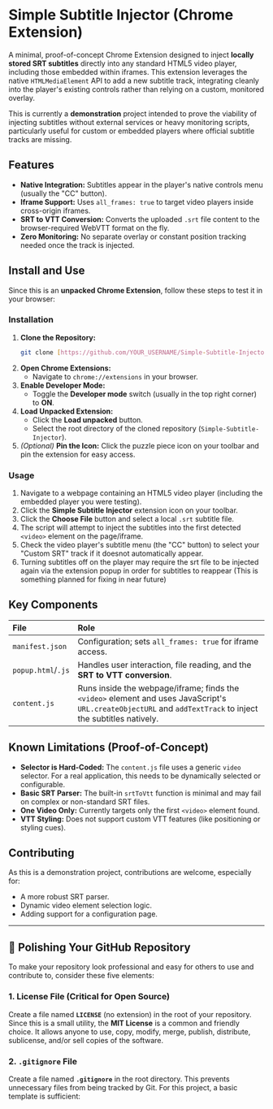# Simple Subtitle Injector (Chrome Extension)

A minimal, proof-of-concept Chrome Extension designed to inject **locally stored SRT subtitles** directly into any standard HTML5 video player, including those embedded within iframes. This extension leverages the native `HTMLMediaElement` API to add a new subtitle track, integrating cleanly into the player's existing controls rather than relying on a custom, monitored overlay.

This is currently a **demonstration** project intended to prove the viability of injecting subtitles without external services or heavy monitoring scripts, particularly useful for custom or embedded players where official subtitle tracks are missing.

## Features

* **Native Integration:** Subtitles appear in the player's native controls menu (usually the "CC" button).
* **Iframe Support:** Uses `all_frames: true` to target video players inside cross-origin iframes.
* **SRT to VTT Conversion:** Converts the uploaded `.srt` file content to the browser-required WebVTT format on the fly.
* **Zero Monitoring:** No separate overlay or constant position tracking needed once the track is injected.

## Install and Use

Since this is an **unpacked Chrome Extension**, follow these steps to test it in your browser:

### Installation

1.  **Clone the Repository:**
    ```bash
    git clone [https://github.com/YOUR_USERNAME/Simple-Subtitle-Injector.git](https://github.com/YOUR_USERNAME/Simple-Subtitle-Injector.git)
    ```
2.  **Open Chrome Extensions:**
    * Navigate to `chrome://extensions` in your browser.
3.  **Enable Developer Mode:**
    * Toggle the **Developer mode** switch (usually in the top right corner) to **ON**.
4.  **Load Unpacked Extension:**
    * Click the **Load unpacked** button.
    * Select the root directory of the cloned repository (`Simple-Subtitle-Injector`).
5.  *(Optional)* **Pin the Icon:** Click the puzzle piece icon on your toolbar and pin the extension for easy access.

### Usage

1.  Navigate to a webpage containing an HTML5 video player (including the embedded player you were testing).
2.  Click the **Simple Subtitle Injector** extension icon on your toolbar.
3.  Click the **Choose File** button and select a local `.srt` subtitle file.
4.  The script will attempt to inject the subtitles into the first detected `<video>` element on the page/iframe.
5.  Check the video player's subtitle menu (the "CC" button) to select your "Custom SRT" track if it doesnot automatically appear.
6.  Turning subtitles off on the player may require the srt file to be injected again via the extension popup in order for subtitles to reappear (This is something planned for fixing in near future)

## Key Components

| File | Role |
| :--- | :--- |
| `manifest.json` | Configuration; sets `all_frames: true` for iframe access. |
| `popup.html`/`.js` | Handles user interaction, file reading, and the **SRT to VTT conversion**. |
| `content.js` | Runs inside the webpage/iframe; finds the `<video>` element and uses JavaScript's `URL.createObjectURL` and `addTextTrack` to inject the subtitles natively. |

## Known Limitations (Proof-of-Concept)

* **Selector is Hard-Coded:** The `content.js` file uses a generic `video` selector. For a real application, this needs to be dynamically selected or configurable.
* **Basic SRT Parser:** The built-in `srtToVtt` function is minimal and may fail on complex or non-standard SRT files.
* **One Video Only:** Currently targets only the first `<video>` element found.
* **VTT Styling:** Does not support custom VTT features (like positioning or styling cues).

## Contributing

As this is a demonstration project, contributions are welcome, especially for:
* A more robust SRT parser.
* Dynamic video element selection logic.
* Adding support for a configuration page.

---

## 🌟 Polishing Your GitHub Repository

To make your repository look professional and easy for others to use and contribute to, consider these five elements:

### 1. License File (Critical for Open Source)
Create a file named **`LICENSE`** (no extension) in the root of your repository. Since this is a small utility, the **MIT License** is a common and friendly choice. It allows anyone to use, copy, modify, merge, publish, distribute, sublicense, and/or sell copies of the software.

### 2. `.gitignore` File
Create a file named **`.gitignore`** in the root directory. This prevents unnecessary files from being tracked by Git. For this project, a basic template is sufficient: